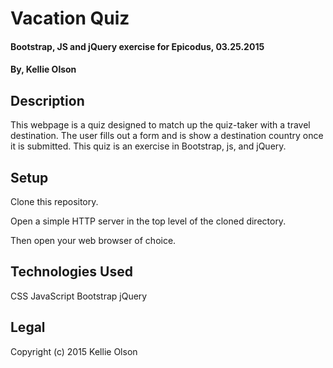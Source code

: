 # Vacation Quiz

#### Bootstrap, JS and jQuery exercise for Epicodus, 03.25.2015

#### By, Kellie Olson

## Description

  This webpage is a quiz designed to match up the quiz-taker with a travel destination.  The user fills out a form and is show a destination country once it is submitted. This quiz is an exercise in Bootstrap, js, and jQuery.

## Setup

  Clone this repository.

  Open a simple HTTP server in the top level of the cloned directory.

  Then open your web browser of choice.

## Technologies Used

  CSS
  JavaScript
  Bootstrap
  jQuery

## Legal

  Copyright (c) 2015 Kellie Olson
